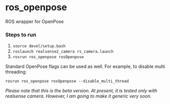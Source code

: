 # ros_openpose
ROS wrapper for OpenPose

### Steps to run
1. `source devel/setup.bash`
1. `roslaunch realsense2_camera rs_camera.launch`
1. `rosrun ros_openpose rosOpenpose`

Standard OpenPose flags can be used as well. For example, to disable multi threading:
```
rosrun ros_openpose rosOpenpose --disable_multi_thread
```

*Please note that this is the beta version. At present, it is tested only with realsense camera. However, I am going to make it generic very soon.*
